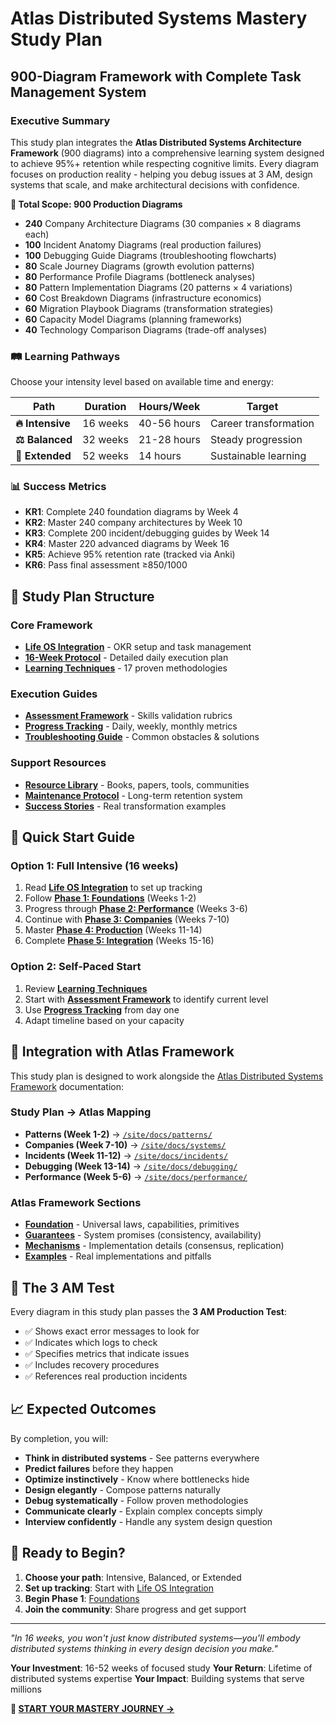 # Atlas Distributed Systems Mastery Study Plan
## 900-Diagram Framework with Complete Task Management System

### Executive Summary

This study plan integrates the **Atlas Distributed Systems Architecture Framework** (900 diagrams) into a comprehensive learning system designed to achieve 95%+ retention while respecting cognitive limits. Every diagram focuses on production reality - helping you debug issues at 3 AM, design systems that scale, and make architectural decisions with confidence.

**🎯 Total Scope: 900 Production Diagrams**
- **240** Company Architecture Diagrams (30 companies × 8 diagrams each)
- **100** Incident Anatomy Diagrams (real production failures)
- **100** Debugging Guide Diagrams (troubleshooting flowcharts)
- **80** Scale Journey Diagrams (growth evolution patterns)
- **80** Performance Profile Diagrams (bottleneck analyses)
- **80** Pattern Implementation Diagrams (20 patterns × 4 variations)
- **60** Cost Breakdown Diagrams (infrastructure economics)
- **60** Migration Playbook Diagrams (transformation strategies)
- **60** Capacity Model Diagrams (planning frameworks)
- **40** Technology Comparison Diagrams (trade-off analyses)

### 🛤️ Learning Pathways

Choose your intensity level based on available time and energy:

| Path | Duration | Hours/Week | Target |
|------|----------|------------|---------|
| **🔥 Intensive** | 16 weeks | 40-56 hours | Career transformation |
| **⚖️ Balanced** | 32 weeks | 21-28 hours | Steady progression |
| **🌱 Extended** | 52 weeks | 14 hours | Sustainable learning |

### 📊 Success Metrics

- **KR1**: Complete 240 foundation diagrams by Week 4
- **KR2**: Master 240 company architectures by Week 10
- **KR3**: Complete 200 incident/debugging guides by Week 14
- **KR4**: Master 220 advanced diagrams by Week 16
- **KR5**: Achieve 95% retention rate (tracked via Anki)
- **KR6**: Pass final assessment ≥850/1000

## 📁 Study Plan Structure

### Core Framework
- **[Life OS Integration](./life-os-integration.md)** - OKR setup and task management
- **[16-Week Protocol](./phases/)** - Detailed daily execution plan
- **[Learning Techniques](./guides/learning-techniques.md)** - 17 proven methodologies

### Execution Guides
- **[Assessment Framework](./guides/assessment-framework.md)** - Skills validation rubrics
- **[Progress Tracking](./tracking/)** - Daily, weekly, monthly metrics
- **[Troubleshooting Guide](./guides/troubleshooting.md)** - Common obstacles & solutions

### Support Resources
- **[Resource Library](./resources/)** - Books, papers, tools, communities
- **[Maintenance Protocol](./guides/maintenance.md)** - Long-term retention system
- **[Success Stories](./guides/success-stories.md)** - Real transformation examples

## 🚀 Quick Start Guide

### Option 1: Full Intensive (16 weeks)
1. Read **[Life OS Integration](./life-os-integration.md)** to set up tracking
2. Follow **[Phase 1: Foundations](./phases/phase-1-foundations.md)** (Weeks 1-2)
3. Progress through **[Phase 2: Performance](./phases/phase-2-performance.md)** (Weeks 3-6)
4. Continue with **[Phase 3: Companies](./phases/phase-3-companies.md)** (Weeks 7-10)
5. Master **[Phase 4: Production](./phases/phase-4-production.md)** (Weeks 11-14)
6. Complete **[Phase 5: Integration](./phases/phase-5-integration.md)** (Weeks 15-16)

### Option 2: Self-Paced Start
1. Review **[Learning Techniques](./guides/learning-techniques.md)**
2. Start with **[Assessment Framework](./guides/assessment-framework.md)** to identify current level
3. Use **[Progress Tracking](./tracking/daily-tracker.md)** from day one
4. Adapt timeline based on your capacity

## 🔗 Integration with Atlas Framework

This study plan is designed to work alongside the [Atlas Distributed Systems Framework](../site/) documentation:

### Study Plan → Atlas Mapping
- **Patterns (Week 1-2)** → [`/site/docs/patterns/`](../site/docs/patterns/)
- **Companies (Week 7-10)** → [`/site/docs/systems/`](../site/docs/systems/)
- **Incidents (Week 11-12)** → [`/site/docs/incidents/`](../site/docs/incidents/)
- **Debugging (Week 13-14)** → [`/site/docs/debugging/`](../site/docs/debugging/)
- **Performance (Week 5-6)** → [`/site/docs/performance/`](../site/docs/performance/)

### Atlas Framework Sections
- **[Foundation](../site/docs/foundation/)** - Universal laws, capabilities, primitives
- **[Guarantees](../site/docs/guarantees/)** - System promises (consistency, availability)
- **[Mechanisms](../site/docs/mechanisms/)** - Implementation details (consensus, replication)
- **[Examples](../site/docs/examples/)** - Real implementations and pitfalls

## 🎯 The 3 AM Test

Every diagram in this study plan passes the **3 AM Production Test**:
- ✅ Shows exact error messages to look for
- ✅ Indicates which logs to check
- ✅ Specifies metrics that indicate issues
- ✅ Includes recovery procedures
- ✅ References real production incidents

## 📈 Expected Outcomes

By completion, you will:
- **Think in distributed systems** - See patterns everywhere
- **Predict failures** before they happen
- **Optimize instinctively** - Know where bottlenecks hide
- **Design elegantly** - Compose patterns naturally
- **Debug systematically** - Follow proven methodologies
- **Communicate clearly** - Explain complex concepts simply
- **Interview confidently** - Handle any system design question

## 🎉 Ready to Begin?

1. **Choose your path**: Intensive, Balanced, or Extended
2. **Set up tracking**: Start with [Life OS Integration](./life-os-integration.md)
3. **Begin Phase 1**: [Foundations](./phases/phase-1-foundations.md)
4. **Join the community**: Share progress and get support

---

*"In 16 weeks, you won't just know distributed systems—you'll embody distributed systems thinking in every design decision you make."*

**Your Investment**: 16-52 weeks of focused study
**Your Return**: Lifetime of distributed systems expertise
**Your Impact**: Building systems that serve millions

**🚀 [START YOUR MASTERY JOURNEY →](./life-os-integration.md)**